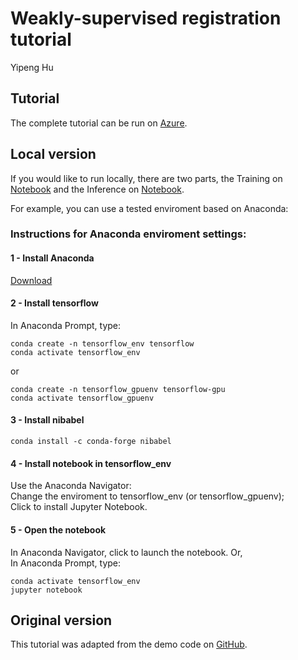 # Weakly-supervised registration tutorial

Yipeng Hu

## Tutorial
The complete tutorial can be run on [Azure][azure]. 

## Local version
If you would like to run locally, there are two parts, 
the Training on [Notebook][notebook_training] and 
the Inference on [Notebook][notebook_inference].


[azure]: https://notebooks.azure.com/yipeng-hu/projects/learn2reg-tutorials-weakly

[notebook_training]: ./tutorial_training.ipynb
[notebook_inference]: ./tutorial_inference.ipynb

For example, you can use a tested enviroment based on Anaconda: 
### Instructions for Anaconda enviroment settings:
#### 1 - Install Anaconda
[Download][anaconda_install]

[anaconda_install]:https://www.anaconda.com/distribution/

#### 2 - Install tensorflow
In Anaconda Prompt, type:
```
conda create -n tensorflow_env tensorflow
conda activate tensorflow_env
```
or 
```
conda create -n tensorflow_gpuenv tensorflow-gpu
conda activate tensorflow_gpuenv
```

#### 3 - Install nibabel
```
conda install -c conda-forge nibabel
```

#### 4 - Install notebook in tensorflow_env
Use the Anaconda Navigator:  
Change the enviroment to tensorflow_env (or tensorflow_gpuenv);  
Click to install Jupyter Notebook.


#### 5 - Open the notebook
In Anaconda Navigator, click to launch the notebook. Or,  
In Anaconda Prompt, type:
```
conda activate tensorflow_env
jupyter notebook
```

## Original version
This tutorial was adapted from the demo code on [GitHub][github_demo].

[github_demo]: https://github.com/YipengHu/label-reg